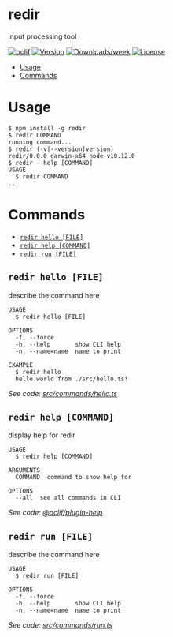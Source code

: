 redir
=====

input processing tool

[![oclif](https://img.shields.io/badge/cli-oclif-brightgreen.svg)](https://oclif.io)
[![Version](https://img.shields.io/npm/v/redir.svg)](https://npmjs.org/package/redir)
[![Downloads/week](https://img.shields.io/npm/dw/redir.svg)](https://npmjs.org/package/redir)
[![License](https://img.shields.io/npm/l/redir.svg)](https://github.com/rylabs/redir/blob/master/package.json)

<!-- toc -->
* [Usage](#usage)
* [Commands](#commands)
<!-- tocstop -->
# Usage
<!-- usage -->
```sh-session
$ npm install -g redir
$ redir COMMAND
running command...
$ redir (-v|--version|version)
redir/0.0.0 darwin-x64 node-v10.12.0
$ redir --help [COMMAND]
USAGE
  $ redir COMMAND
...
```
<!-- usagestop -->
# Commands
<!-- commands -->
* [`redir hello [FILE]`](#redir-hello-file)
* [`redir help [COMMAND]`](#redir-help-command)
* [`redir run [FILE]`](#redir-run-file)

## `redir hello [FILE]`

describe the command here

```
USAGE
  $ redir hello [FILE]

OPTIONS
  -f, --force
  -h, --help       show CLI help
  -n, --name=name  name to print

EXAMPLE
  $ redir hello
  hello world from ./src/hello.ts!
```

_See code: [src/commands/hello.ts](https://github.com/rylabs/redir/blob/v0.0.0/src/commands/hello.ts)_

## `redir help [COMMAND]`

display help for redir

```
USAGE
  $ redir help [COMMAND]

ARGUMENTS
  COMMAND  command to show help for

OPTIONS
  --all  see all commands in CLI
```

_See code: [@oclif/plugin-help](https://github.com/oclif/plugin-help/blob/v2.1.6/src/commands/help.ts)_

## `redir run [FILE]`

describe the command here

```
USAGE
  $ redir run [FILE]

OPTIONS
  -f, --force
  -h, --help       show CLI help
  -n, --name=name  name to print
```

_See code: [src/commands/run.ts](https://github.com/rylabs/redir/blob/v0.0.0/src/commands/run.ts)_
<!-- commandsstop -->

